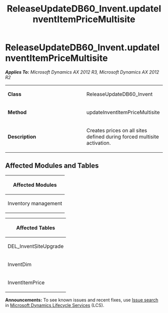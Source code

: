 ﻿---
title: ReleaseUpdateDB60_Invent.updateInventItemPriceMultisite
TOCTitle: ReleaseUpdateDB60_Invent.updateInventItemPriceMultisite
ms:assetid: b7ee341e-2782-e024-366f-653ac3bfaf75
ms:mtpsurl: https://msdn.microsoft.com/en-us/library/JJ737057(v=AX.60)
ms:contentKeyID: 49710739
ms.date: 05/18/2015
mtps_version: v=AX.60
---

# ReleaseUpdateDB60\_Invent.updateInventItemPriceMultisite 


_**Applies To:** Microsoft Dynamics AX 2012 R3, Microsoft Dynamics AX 2012 R2_

<table>
<colgroup>
<col style="width: 50%" />
<col style="width: 50%" />
</colgroup>
<tbody>
<tr class="odd">
<td><p><strong>Class</strong></p></td>
<td><p>ReleaseUpdateDB60_Invent</p></td>
</tr>
<tr class="even">
<td><p><strong>Method</strong></p></td>
<td><p>updateInventItemPriceMultisite</p></td>
</tr>
<tr class="odd">
<td><p><strong>Description</strong></p></td>
<td><p>Creates prices on all sites defined during forced multisite activation.</p></td>
</tr>
</tbody>
</table>


## Affected Modules and Tables

<table>
<colgroup>
<col style="width: 100%" />
</colgroup>
<thead>
<tr class="header">
<th><p>Affected Modules</p></th>
</tr>
</thead>
<tbody>
<tr class="odd">
<td><p>Inventory management</p></td>
</tr>
</tbody>
</table>


<table>
<colgroup>
<col style="width: 100%" />
</colgroup>
<thead>
<tr class="header">
<th><p>Affected Tables</p></th>
</tr>
</thead>
<tbody>
<tr class="odd">
<td><p>DEL_InventSiteUpgrade</p></td>
</tr>
<tr class="even">
<td><p>InventDim</p></td>
</tr>
<tr class="odd">
<td><p>InventItemPrice</p></td>
</tr>
</tbody>
</table>

  
**Announcements:** To see known issues and recent fixes, use [Issue search](http://go.microsoft.com/fwlink/?linkid=389258) in [Microsoft Dynamics Lifecycle Services](http://go.microsoft.com/fwlink/?linkid=306505) (LCS).

